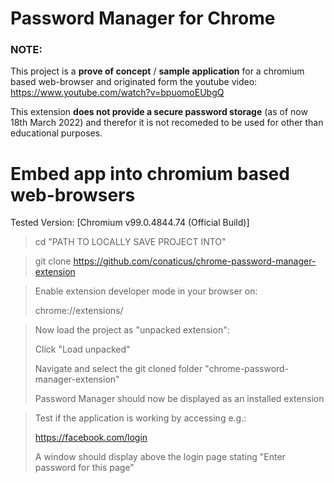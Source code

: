 # Password Manager for Chrome

### NOTE: 
This project is a **prove of concept** / **sample application** for a chromium based web-browser and originated form the youtube video: https://www.youtube.com/watch?v=bpuomoEUbgQ

This extension **does not provide a secure password storage** (as of now 18th March 2022) and therefor it is not recomeded to be used for other than educational purposes.


# Embed app into chromium based web-browsers
Tested Version: [Chromium v99.0.4844.74 (Official Build)]

> cd "PATH TO LOCALLY SAVE PROJECT INTO"

> git clone https://github.com/conaticus/chrome-password-manager-extension


> Enable extension developer mode in your browser on: 
>
> chrome://extensions/

> Now load the project as "unpacked extension":
>
> Click "Load unpacked"
>
> Navigate and select the git cloned folder "chrome-password-manager-extension"
> 
> Password Manager should now be displayed as an installed extension

> Test if the application is working by accessing e.g.:
>
> https://facebook.com/login
>
> A window should display above the login page stating "Enter password for this page"
